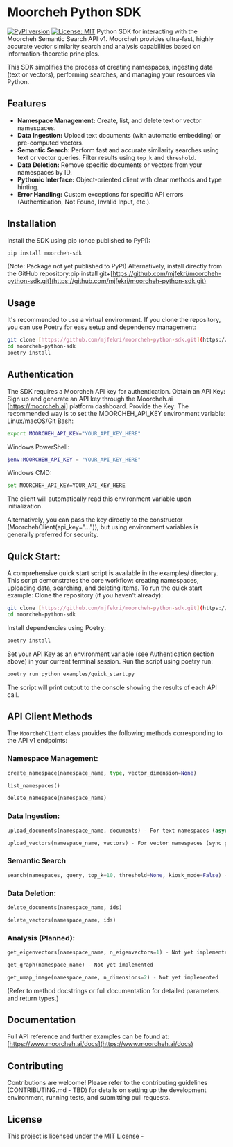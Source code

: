 # Moorcheh Python SDK

[![PyPI version](https://badge.fury.io/py/moorcheh-sdk.svg)](https://badge.fury.io/py/moorcheh-sdk) [![License: MIT](https://img.shields.io/badge/License-MIT-yellow.svg)](https://opensource.org/licenses/MIT) Python SDK for interacting with the Moorcheh Semantic Search API v1. Moorcheh provides ultra-fast, highly accurate vector similarity search and analysis capabilities based on information-theoretic principles.

This SDK simplifies the process of creating namespaces, ingesting data (text or vectors), performing searches, and managing your resources via Python.

## Features

* **Namespace Management:** Create, list, and delete text or vector namespaces.
* **Data Ingestion:** Upload text documents (with automatic embedding) or pre-computed vectors.
* **Semantic Search:** Perform fast and accurate similarity searches using text or vector queries. Filter results using `top_k` and `threshold`.
* **Data Deletion:** Remove specific documents or vectors from your namespaces by ID.
* **Pythonic Interface:** Object-oriented client with clear methods and type hinting.
* **Error Handling:** Custom exceptions for specific API errors (Authentication, Not Found, Invalid Input, etc.).

## Installation

Install the SDK using pip (once published to PyPI):

```bash
pip install moorcheh-sdk
```
(Note: Package not yet published to PyPI)
Alternatively, install directly from the GitHub repository:pip install git+[https://github.com/mjfekri/moorcheh-python-sdk.git](https://github.com/mjfekri/moorcheh-python-sdk.git)

## Usage
It's recommended to use a virtual environment. If you clone the repository, you can use Poetry for easy setup and dependency management:

```bash
git clone [https://github.com/mjfekri/moorcheh-python-sdk.git](https://github.com/mjfekri/moorcheh-python-sdk.git) 
cd moorcheh-python-sdk
poetry install
```

## Authentication
The SDK requires a Moorcheh API key for authentication. Obtain an API Key: Sign up and generate an API key through the Moorcheh.ai [https://moorcheh.ai] platform dashboard. 
Provide the Key: The recommended way is to set the MOORCHEH_API_KEY environment variable:
Linux/macOS/Git Bash:
```bash
export MOORCHEH_API_KEY="YOUR_API_KEY_HERE"
```
Windows PowerShell:
```powershell
$env:MOORCHEH_API_KEY = "YOUR_API_KEY_HERE"
```
Windows CMD:
```bash
set MOORCHEH_API_KEY=YOUR_API_KEY_HERE
```
The client will automatically read this environment variable upon initialization.

Alternatively, you can pass the key directly to the constructor (MoorchehClient(api_key="...")), but using environment variables is generally preferred for security. 

## Quick Start:
A comprehensive quick start script is available in the examples/ directory. This script demonstrates the core workflow: creating namespaces, uploading data, searching, and deleting items. To run the quick start example:
Clone the repository (if you haven't already):
```bash
git clone [https://github.com/mjfekri/moorcheh-python-sdk.git](https://github.com/mjfekri/moorcheh-python-sdk.git) 
cd moorcheh-python-sdk
```
Install dependencies using Poetry: 
```bash
poetry install
```
Set your API Key as an environment variable (see Authentication section above) in your current terminal session. 
Run the script using poetry run:
```bash
poetry run python examples/quick_start.py
```
The script will print output to the console showing the results of each API call. 

## API Client Methods
The `MoorchehClient` class provides the following methods corresponding to the API v1 endpoints:
### Namespace Management:
```python
create_namespace(namespace_name, type, vector_dimension=None)
```
```python
list_namespaces()
```
```python
delete_namespace(namespace_name)
```
### Data Ingestion:
```python
upload_documents(namespace_name, documents) - For text namespaces (async processing).
```
```python
upload_vectors(namespace_name, vectors) - For vector namespaces (sync processing).
```
### Semantic Search
```python
search(namespaces, query, top_k=10, threshold=None, kiosk_mode=False) - Handles text or vector queries.
```

### Data Deletion:
```python
delete_documents(namespace_name, ids)
```
```python
delete_vectors(namespace_name, ids)
```
### Analysis (Planned):
```python
get_eigenvectors(namespace_name, n_eigenvectors=1) - Not yet implemented
```
```python
get_graph(namespace_name) - Not yet implemented
```
```python
get_umap_image(namespace_name, n_dimensions=2) - Not yet implemented
```
(Refer to method docstrings or full documentation for detailed parameters and return types.)

## Documentation
Full API reference and further examples can be found at: [https://www.moorcheh.ai/docs](https://www.moorcheh.ai/docs)

## Contributing
Contributions are welcome! Please refer to the contributing guidelines (CONTRIBUTING.md - TBD) for details on setting up the development environment, running tests, and submitting pull requests.

## License
This project is licensed under the MIT License -